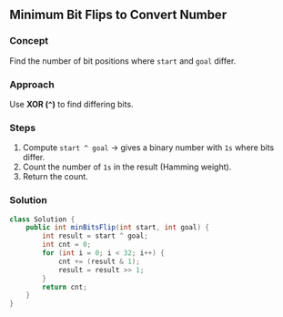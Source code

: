 ## Minimum Bit Flips to Convert Number

### Concept
Find the number of bit positions where `start` and `goal` differ.

### Approach
Use **XOR (`^`)** to find differing bits.

### Steps
1. Compute `start ^ goal` → gives a binary number with `1s` where bits differ.
2. Count the number of `1s` in the result (Hamming weight).
3. Return the count.

### Solution
```java
class Solution {
    public int minBitsFlip(int start, int goal) {
        int result = start ^ goal;
        int cnt = 0;
        for (int i = 0; i < 32; i++) {
            cnt += (result & 1);
            result = result >> 1;
        }
        return cnt;
    }
}
```

